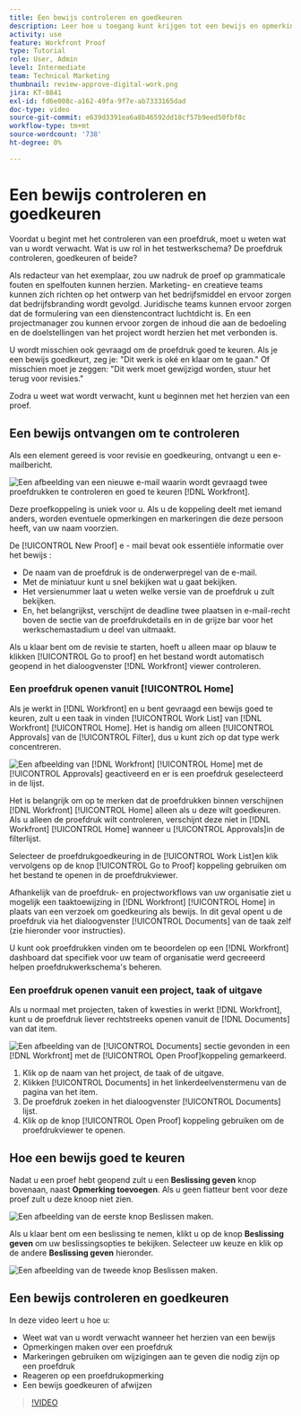 ```yaml
---
title: Een bewijs controleren en goedkeuren
description: Leer hoe u toegang kunt krijgen tot een bewijs en opmerkingen kunt plaatsen, markeringen kunt gebruiken om de noodzakelijke wijzigingen aan te geven, opmerkingen kunt beantwoorden en een beslissing kunt nemen over een bewijs in [!DNL Workfront].
activity: use
feature: Workfront Proof
type: Tutorial
role: User, Admin
level: Intermediate
team: Technical Marketing
thumbnail: review-approve-digital-work.png
jira: KT-8841
exl-id: fd6e008c-a162-49fa-9f7e-ab7333165dad
doc-type: video
source-git-commit: e639d3391ea6a8b46592dd18cf57b9eed50fbf8c
workflow-type: tm+mt
source-wordcount: '738'
ht-degree: 0%

---
```


# Een bewijs controleren en goedkeuren

Voordat u begint met het controleren van een proefdruk, moet u weten wat van u wordt verwacht. Wat is uw rol in het testwerkschema? De proefdruk controleren, goedkeuren of beide?

Als redacteur van het exemplaar, zou uw nadruk de proef op grammaticale fouten en spelfouten kunnen herzien. Marketing- en creatieve teams kunnen zich richten op het ontwerp van het bedrijfsmiddel en ervoor zorgen dat bedrijfsbranding wordt gevolgd. Juridische teams kunnen ervoor zorgen dat de formulering van een dienstencontract luchtdicht is. En een projectmanager zou kunnen ervoor zorgen de inhoud die aan de bedoeling en de doelstellingen van het project wordt herzien het met verbonden is.

U wordt misschien ook gevraagd om de proefdruk goed te keuren. Als je een bewijs goedkeurt, zeg je: &quot;Dit werk is oké en klaar om te gaan.&quot; Of misschien moet je zeggen: &quot;Dit werk moet gewijzigd worden, stuur het terug voor revisies.&quot;

Zodra u weet wat wordt verwacht, kunt u beginnen met het herzien van een proef.

## Een bewijs ontvangen om te controleren

Als een element gereed is voor revisie en goedkeuring, ontvangt u een e-mailbericht.

![Een afbeelding van een nieuwe e-mail waarin wordt gevraagd twee proefdrukken te controleren en goed te keuren [!DNL  Workfront].](assets/new-proof-emails.png)

Deze proefkoppeling is uniek voor u. Als u de koppeling deelt met iemand anders, worden eventuele opmerkingen en markeringen die deze persoon heeft, van uw naam voorzien.

De [!UICONTROL New Proof] e - mail bevat ook essentiële informatie over het bewijs :

* De naam van de proefdruk is de onderwerpregel van de e-mail.
* Met de miniatuur kunt u snel bekijken wat u gaat bekijken.
* Het versienummer laat u weten welke versie van de proefdruk u zult bekijken.
* En, het belangrijkst, verschijnt de deadline twee plaatsen in e-mail-recht boven de sectie van de proefdrukdetails en in de grijze bar voor het werkschemastadium u deel van uitmaakt.

Als u klaar bent om de revisie te starten, hoeft u alleen maar op blauw te klikken [!UICONTROL Go to proof] en het bestand wordt automatisch geopend in het dialoogvenster [!DNL Workfront] viewer controleren.

### Een proefdruk openen vanuit [!UICONTROL Home]

Als je werkt in [!DNL Workfront] en u bent gevraagd een bewijs goed te keuren, zult u een taak in vinden [!UICONTROL Work List] van [!DNL Workfront] [!UICONTROL Home]. Het is handig om alleen [!UICONTROL Approvals] van de [!UICONTROL Filter], dus u kunt zich op dat type werk concentreren.

![Een afbeelding van [!DNL Workfront] [!UICONTROL Home] met de [!UICONTROL Approvals] geactiveerd en er is een proefdruk geselecteerd in de lijst.](assets/open-proof-from-home.png)

Het is belangrijk om op te merken dat de proefdrukken binnen verschijnen [!DNL Workfront] [!UICONTROL Home] alleen als u deze wilt goedkeuren. Als u alleen de proefdruk wilt controleren, verschijnt deze niet in [!DNL Workfront] [!UICONTROL Home] wanneer u [!UICONTROL Approvals]in de filterlijst.

Selecteer de proefdrukgoedkeuring in de [!UICONTROL Work List]en klik vervolgens op de knop [!UICONTROL Go to Proof] koppeling gebruiken om het bestand te openen in de proefdrukviewer.

Afhankelijk van de proefdruk- en projectworkflows van uw organisatie ziet u mogelijk een taaktoewijzing in [!DNL Workfront] [!UICONTROL Home] in plaats van een verzoek om goedkeuring als bewijs. In dit geval opent u de proefdruk via het dialoogvenster [!UICONTROL Documents] van de taak zelf (zie hieronder voor instructies).

U kunt ook proefdrukken vinden om te beoordelen op een [!DNL Workfront] dashboard dat specifiek voor uw team of organisatie werd gecreeerd helpen proefdrukwerkschema&#39;s beheren.

### Een proefdruk openen vanuit een project, taak of uitgave

Als u normaal met projecten, taken of kwesties in werkt [!DNL Workfront], kunt u de proefdruk liever rechtstreeks openen vanuit de [!DNL Documents] van dat item.

![Een afbeelding van de [!UICONTROL Documents] sectie gevonden in een [!DNL  Workfront] met de [!UICONTROL Open Proof]koppeling gemarkeerd.](assets/open-proof-from-documents.png)

1. Klik op de naam van het project, de taak of de uitgave.
2. Klikken [!UICONTROL Documents] in het linkerdeelvenstermenu van de pagina van het item.
3. De proefdruk zoeken in het dialoogvenster [!UICONTROL Documents] lijst.
4. Klik op de knop [!UICONTROL Open Proof] koppeling gebruiken om de proefdrukviewer te openen.

## Hoe een bewijs goed te keuren

Nadat u een proef hebt geopend zult u een **Beslissing geven** knop bovenaan, naast **Opmerking toevoegen**. Als u geen fiatteur bent voor deze proef zult u deze knoop niet zien.

![Een afbeelding van de eerste knop Beslissen maken.](assets/make-decision-1.png)

Als u klaar bent om een beslissing te nemen, klikt u op de knop **Beslissing geven** om uw beslissingsopties te bekijken. Selecteer uw keuze en klik op de andere **Beslissing geven** hieronder.

![Een afbeelding van de tweede knop Beslissen maken.](assets/make-decision-2.png)

## Een bewijs controleren en goedkeuren

In deze video leert u hoe u:

* Weet wat van u wordt verwacht wanneer het herzien van een bewijs
* Opmerkingen maken over een proefdruk
* Markeringen gebruiken om wijzigingen aan te geven die nodig zijn op een proefdruk
* Reageren op een proefdrukopmerking
* Een bewijs goedkeuren of afwijzen

>[!VIDEO](https://video.tv.adobe.com/v/335141/?quality=12&learn=on)

<!--
#### Learn more
* Create and manage proof comments
* Make decisions on a proof
* Review a static proof
* Tag users to share a proof
* Notifications for proof comments and decisions
-->

<!--
#### Guides
* Reviewing proofs in [!DNL Workfront]
* -->
